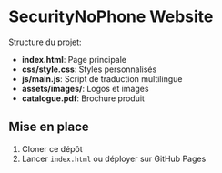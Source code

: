 # SecurityNoPhone Website

Structure du projet:
- **index.html**: Page principale
- **css/style.css**: Styles personnalisés
- **js/main.js**: Script de traduction multilingue
- **assets/images/**: Logos et images
- **catalogue.pdf**: Brochure produit

## Mise en place
1. Cloner ce dépôt
2. Lancer `index.html` ou déployer sur GitHub Pages
